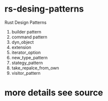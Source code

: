 # rs-desing-patterns
Rust Design Patterns

1. builder pattern
2. command pattern
3. dyn_object
4. extension
5. iterator_option
6. new_type_pattern
7. stategy_pattern
9. take_repalce_from_own
9. visitor_pattern


# more details see source

